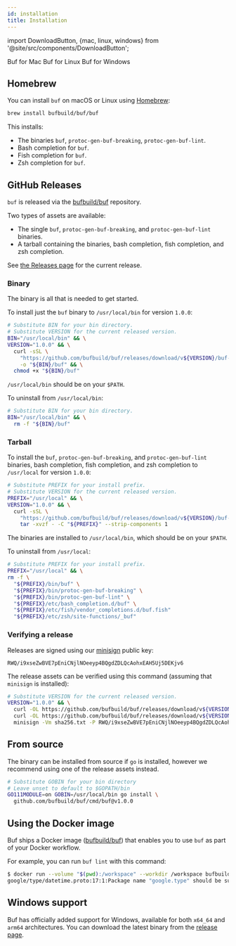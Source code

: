 ```yaml
---
id: installation
title: Installation
---
```



import DownloadButton, {mac, linux, windows} from '@site/src/components/DownloadButton';

<div>
  <DownloadButton os={mac}>
    Buf for Mac
  </DownloadButton>
  <DownloadButton os={linux}>
    Buf for Linux
  </DownloadButton>
  <DownloadButton os={windows}>
    Buf for Windows
  </DownloadButton>
</div>

## Homebrew

You can install `buf` on macOS or Linux using [Homebrew](https://brew.sh):

```sh
brew install bufbuild/buf/buf
```

This installs:

  - The binaries `buf`, `protoc-gen-buf-breaking`, `protoc-gen-buf-lint`.
  - Bash completion for `buf`.
  - Fish completion for `buf`.
  - Zsh completion for `buf`.

## GitHub Releases

`buf` is released via the [bufbuild/buf](https://github.com/bufbuild/buf) repository.

Two types of assets are available:

- The single `buf`, `protoc-gen-buf-breaking`, and `protoc-gen-buf-lint` binaries.
- A tarball containing the binaries, bash completion, fish completion, and zsh completion.

See [the Releases page](https://github.com/bufbuild/buf/releases) for the current release.

### Binary

The binary is all that is needed to get started.

To install just the `buf` binary to `/usr/local/bin` for version `1.0.0`:

```sh
# Substitute BIN for your bin directory.
# Substitute VERSION for the current released version.
BIN="/usr/local/bin" && \
VERSION="1.0.0" && \
  curl -sSL \
    "https://github.com/bufbuild/buf/releases/download/v${VERSION}/buf-$(uname -s)-$(uname -m)" \
    -o "${BIN}/buf" && \
  chmod +x "${BIN}/buf"
```

`/usr/local/bin` should be on your `$PATH`.

To uninstall from `/usr/local/bin`:

```sh
# Substitute BIN for your bin directory.
BIN="/usr/local/bin" && \
  rm -f "${BIN}/buf"
```

### Tarball

To install the `buf`, `protoc-gen-buf-breaking`, and `protoc-gen-buf-lint` binaries,
bash completion, fish completion, and zsh completion to `/usr/local` for version `1.0.0`:

```sh
# Substitute PREFIX for your install prefix.
# Substitute VERSION for the current released version.
PREFIX="/usr/local" && \
VERSION="1.0.0" && \
  curl -sSL \
    "https://github.com/bufbuild/buf/releases/download/v${VERSION}/buf-$(uname -s)-$(uname -m).tar.gz" | \
    tar -xvzf - -C "${PREFIX}" --strip-components 1
```

The binaries are installed to `/usr/local/bin`, which should be on your `$PATH`.

To uninstall from `/usr/local`:

```sh
# Substitute PREFIX for your install prefix.
PREFIX="/usr/local" && \
rm -f \
  "${PREFIX}/bin/buf" \
  "${PREFIX}/bin/protoc-gen-buf-breaking" \
  "${PREFIX}/bin/protoc-gen-buf-lint" \
  "${PREFIX}/etc/bash_completion.d/buf" \
  "${PREFIX}/etc/fish/vendor_completions.d/buf.fish"
  "${PREFIX}/etc/zsh/site-functions/_buf"
```

### Verifying a release

Releases are signed using our [minisign](https://github.com/jedisct1/minisign) public key:

```
RWQ/i9xseZwBVE7pEniCNjlNOeeyp4BQgdZDLQcAohxEAH5Uj5DEKjv6
```

The release assets can be verified using this command (assuming that `minisign` is installed):

```sh
# Substitute VERSION for the current released version.
VERSION="1.0.0" && \
  curl -OL https://github.com/bufbuild/buf/releases/download/v${VERSION}/sha256.txt && \
  curl -OL https://github.com/bufbuild/buf/releases/download/v${VERSION}/sha256.txt.minisig && \
  minisign -Vm sha256.txt -P RWQ/i9xseZwBVE7pEniCNjlNOeeyp4BQgdZDLQcAohxEAH5Uj5DEKjv6
```

## From source

The binary can be installed from source if `go` is installed, however we recommend using one of
the release assets instead.

```sh
# Substitute GOBIN for your bin directory
# Leave unset to default to $GOPATH/bin
GO111MODULE=on GOBIN=/usr/local/bin go install \
  github.com/bufbuild/buf/cmd/buf@v1.0.0
```

## Using the Docker image

Buf ships a Docker image ([bufbuild/buf](https://hub.docker.com/r/bufbuild/buf)) that enables
you to use `buf` as part of your Docker workflow.

For example, you can run `buf lint` with this command:

```sh
$ docker run --volume "$(pwd):/workspace" --workdir /workspace bufbuild/buf lint
google/type/datetime.proto:17:1:Package name "google.type" should be suffixed with a correctly formed version, such as "google.type.v1".
```

## Windows support

Buf has officially added support for Windows, available for both `x64_64` and `arm64` architectures. You can download the latest binary from the [release page](https://github.com/bufbuild/buf/releases/latest).
